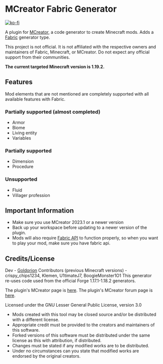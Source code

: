 # MCreator Fabric Generator

[![ko-fi](https://ko-fi.com/img/githubbutton_sm.svg)](https://ko-fi.com/F1F7EKDC0)

A plugin for [MCreator](https://mcreator.net/), a code generator to create Minecraft mods. Adds a [Fabric](https://fabricmc.net/) generator type.

This project is not official. It is not affiliated with the respective owners and maintainers of Fabric, Minecraft, or MCreator. Do not expect any official support from their communities.

**The current targeted Minecraft version is 1.19.2.**

## Features
Mod elements that are not mentioned are completely supported with all available features with Fabric.

### Partially supported (almost completed)
* Armor
* Biome
* Living entity
* Variables
  
### Partially supported
* Dimension
* Procedure

### Unsupported
* Fluid
* Villager profession

## Important Information
- Make sure you use MCreator 2023.1 or a newer version
- Back up your workspace before updating to a newer version of the plugin.
- Mods will also require [Fabric API](https://www.curseforge.com/minecraft/mc-mods/fabric-api) to function properly, so when you want to play your mod, make sure you have fabric api.

## Credits/License
Dev - [Goldorion](https://github.com/Goldorion)
Contributors (previous Minecraft versions) - crispy_chips1234, Klemen, U1timateJ7, BoogieMonster1O1
This generator re-uses code used from the official Forge 1.17.1-1.18.2 generators.

The plugin's MCreator page is [here](https://mcreator.net/plugin/64512/mcreator-fabric-generator).
The plugin's MCreator forum page is [here](https://mcreator.net/forum/60201/fabric-generator-plugin).

Licensed under the GNU Lesser General Public License, version 3.0  
- Mods created with this tool may be closed source and/or be distributed with a different license.
- Appropriate credit must be provided to the creators and maintainers of this software.
- Forked versions of this software must be distributed under the same license as this with attribution, if distributed.
- Changes must be stated if any modified works are to be distributed.
- Under no circumstances can you state that modified works are endorsed by the original creators.
